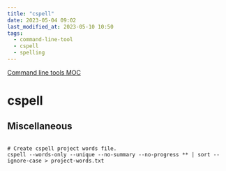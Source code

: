 ```yaml
---
title: "cspell"
date: 2023-05-04 09:02
last_modified_at: 2023-05-10 10:50
tags:
  - command-line-tool
  - cspell
  - spelling
---
```


[Command line tools MOC](Command%20line%20tools%20MOC.md)

# cspell

## Miscellaneous

```shell

# Create cspell project words file.
cspell --words-only --unique --no-summary --no-progress ** | sort --ignore-case > project-words.txt
```

